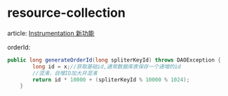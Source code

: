 # resource-collection
article:
[Instrumentation 新功能](https://www.ibm.com/developerworks/cn/java/j-lo-jse61/)

orderId:
```java
public long generateOrderId(long spliterKeyId) throws DAOException {
        long id = x;//获取基础id,通常数据库表保存一个递增的id
        //混淆，自增ID加大并混淆
        return id * 10000 + (spliterKeyId % 10000 % 1024);
    }
```
